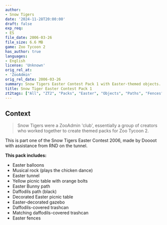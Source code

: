 ```yaml
---
author:
- Snow Tigers
date: '2024-11-28T20:00:00'
draft: false
exp_req:
- ES
file_date: 2006-03-26
file_size: 6.6 MB
game: Zoo Tycoon 2
has_author: true
languages:
- English
license: 'Unknown'
orig_rel_at:
- 'ZooAdmin'
orig_rel_date: 2006-03-26
summary: Snow Tigers Easter Contest Pack 1 with Easter-themed objects.
title: Snow Tiger Easter Contest Pack 1
zt2tags: ["All", "ZT2", "Packs", "Easter", "Objects", "Paths", "Fences", "Benches", "Scenery", "Zootilities", "Theme Packs", "Music Rocks", "Tour Objects", "Trashcans", "Tables", "Gazebos", "Arches", "Holidays"]
---
```


## Context
> Snow Tigers were a ZooAdmin 'club', essentially a group of creators who worked together to create themed packs for Zoo Tycoon 2.

This is part one of the Snow Tigers Easter Contest 2006, made by Doooot with assistance from RND on the tunnel.  

**This pack includes:**  
- Easter balloons  
- Musical rock (plays the chicken dance)  
- Easter tunnel  
- Yellow picnic table with orange bolts  
- Easter Bunny path  
- Daffodils path (black)  
- Decorated Easter picnic table  
- Easter-decorated gazebo  
- Daffodils-covered trashcan  
- Matching daffodils-covered trashcan  
- Easter fences  
